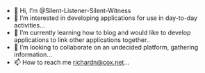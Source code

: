 - 👋 Hi, I’m @Silent-Listener-Silent-Witness
- 👀 I’m interested in developing applications for use in day-to-day activities...
- 🌱 I’m currently learning how to blog and would like to develop applications to link other applications together..
- 💞️ I’m looking to collaborate on an undecided platform, gathering information...
- 📫 How to reach me richardn@cox.net...

<!---It takes sixty minutes to make an hour yet one smile can make a day — make someone's day!
Silent-Listener-Silent-Witness/Silent-Listener-Silent-Witness is a ✨ special ✨ repository because its `README.md` (this file) appears on your GitHub profile.
You can click the Preview link to take a look at your changes.
--->
